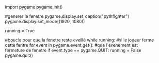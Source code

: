import pygame
pygame.init()

#generer la fenetre
pygame.display.set_caption("pythfighter")
pygame.display.set_mode((1920, 1080))

running = True

#boucle pour que la fenetre reste eveillé
while running:
    #si le joueur ferme cette fentre
    for event in pygame.event.get():
        #que l'evenement est fermeture de fenetre
        if event.type == pygame.QUIT:
            running = False
            pygame.quit()

